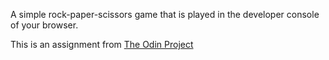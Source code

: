 A simple rock-paper-scissors game that is played in the developer console of your browser.

This is an assignment from [The Odin Project](https://www.theodinproject.com/courses/web-development-101/lessons/rock-paper-scissors)